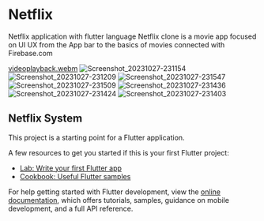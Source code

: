 # Netflix

Netflix application with flutter language
Netflix clone is a movie app focused on UI UX
from the App bar to the basics of movies
connected with Firebase.com

[videoplayback.webm](https://github.com/abdelrahman-shehata99/netflix/assets/134742267/18372f41-4e77-4ccf-8b4f-a88fa83e4258)
![Screenshot_20231027-231154](https://github.com/abdelrahman-shehata99/netflix/assets/134742267/10a0a671-7478-407e-a7ba-f0c5d21e0cd1)
![Screenshot_20231027-231209](https://github.com/abdelrahman-shehata99/netflix/assets/134742267/9786f558-5062-42b3-8bc3-d715e2ddb600)
![Screenshot_20231027-231547](https://github.com/abdelrahman-shehata99/netflix/assets/134742267/816fe19c-40f8-44d1-b647-623846fd0d67)
![Screenshot_20231027-231509](https://github.com/abdelrahman-shehata99/netflix/assets/134742267/7fb6ad08-33b9-4ca3-9ac1-ed5027430520)
![Screenshot_20231027-231436](https://github.com/abdelrahman-shehata99/netflix/assets/134742267/cfa3101d-39e3-4170-8a78-69373388c69d)
![Screenshot_20231027-231424](https://github.com/abdelrahman-shehata99/netflix/assets/134742267/bc20854e-c256-4b53-8e9f-b8fa4c14b6de)
![Screenshot_20231027-231403](https://github.com/abdelrahman-shehata99/netflix/assets/134742267/76ab93e6-60fb-48d3-844f-58d2d0ac7c93)

## Netflix System

This project is a starting point for a Flutter application.

A few resources to get you started if this is your first Flutter project:

- [Lab: Write your first Flutter app](https://docs.flutter.dev/get-started/codelab)
- [Cookbook: Useful Flutter samples](https://docs.flutter.dev/cookbook)

For help getting started with Flutter development, view the
[online documentation](https://docs.flutter.dev/), which offers tutorials,
samples, guidance on mobile development, and a full API reference.
